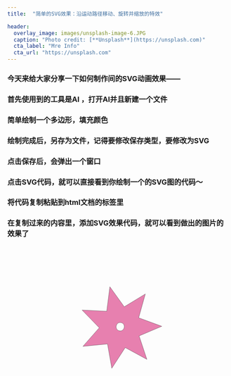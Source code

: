 ```yaml
---
title:  "简单的SVG效果：沿运动路径移动、旋转并缩放的特效"

header:
  overlay_image: images/unsplash-image-6.JPG
  caption: "Photo credit: [**Unsplash**](https://unsplash.com)"
  cta_label: "Mre Info"
  cta_url: "https://unsplash.com"
---
```




### 今天来给大家分享一下如何制作间的SVG动画效果——
### 首先使用到的工具是AI ，打开AI并且新建一个文件

### 简单绘制一个多边形，填充颜色

### 绘制完成后，另存为文件，记得要修改保存类型，要修改为SVG

### 点击保存后，会弹出一个窗口

### 点击SVG代码，就可以直接看到你绘制一个的SVG图的代码～

### 将代码复制粘贴到html文档的<body>标签里

### 在复制过来的内容里，添加SVG效果代码，就可以看到做出的图片的效果了


<!DOCTYPE html>
<html>
   <head>
		<meta charset="{CHARSET}">
		<title></title>
	</head>
	<body>
		<?xml version="1.0" encoding="utf-8"?>
<!-- Generator: Adobe Illustrator 22.0.0, SVG Export Plug-In . SVG Version: 6.00 Build 0)  -->
<svg version="1.1" id="图层_1" xmlns="http://www.w3.org/2000/svg" xmlns:xlink="http://www.w3.org/1999/xlink" x="0px" y="0px"
	 viewBox="0 0 1280 1024" style="enable-background:new 0 0 1280 1024;" xml:space="preserve">
<style type="text/css">
	.st0{fill:#E780AF;stroke:#000000;stroke-miterlimit:10;}
</style>
<path class="st0" d="M893.8,464.4l-133.9-49.2l38.5-137.4l-121.9,74l-83.4-115.7l-18.2,141.5l-142.5-7l99.3,102.4l-94.3,107.1
	l142-13.8l24.9,140.5l77.8-119.6l125.3,68.1l-45-135.4L893.8,464.4z M648.3,490.4c-30.5-6.2-20.8-53.5,9.6-47.3
	C688.5,449.3,678.8,496.6,648.3,490.4z"/>
      <animateMotion path="M 0 0 L 100 100" begin="1s" dur="5s" fill="freeze" />
      <animateTransform attributeName="transform" attributeType="XML" type="rotate" from="-30" to="0" begin="1s" dur="5s" fill="freeze" /> 
      <animateTransform attributeName="transform" attributeType="XML" type="scale" from="1" to="3" additive="sum" begin="1s" dur="5s" fill="freeze" 
</svg>
	</body>
</html>

